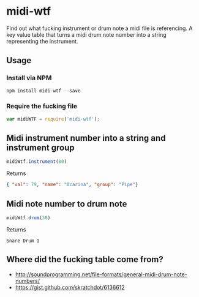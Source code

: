 # midi-wtf

Find out what fucking instrument or drum note a midi file is referencing. A key value table that turns a midi drum note number into a string representing the instrument.

## Usage

### Install via NPM

```js
npm install midi-wtf --save
```

### Require the fucking file

```js
var midiWTF = require('midi-wtf');
```

## Midi instrument number into a string and instrument group

```js
midiWtf.instrument(80)
```

Returns

```json
{ "val": 79, "name": "Ocarina", "group": "Pipe"}
```

## Midi note number to drum note

```js
midiWtf.drum(38)
```

Returns

```
Snare Drum 1
```

## Where did the fucking table come from?

* http://soundprogramming.net/file-formats/general-midi-drum-note-numbers/
* https://gist.github.com/skratchdot/6136612